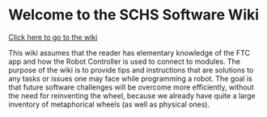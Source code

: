 # Welcome to the SCHS Software Wiki

[Click here to go to the wiki](/SCHS-Robotics/Software-Wiki/wiki)

This wiki assumes that the reader has elementary knowledge of the FTC app and how the Robot Controller is used to connect to modules. The purpose of the wiki is to provide tips and instructions that are solutions to any tasks or issues one may face while programming a robot. The goal is that future software challenges will be overcome more efficiently, without the need for reinventing the wheel, because we already have quite a large inventory of metaphorical wheels (as well as physical ones).
